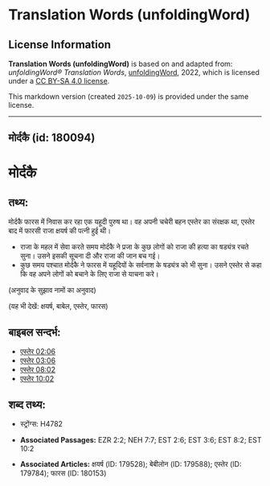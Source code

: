 # Translation Words (unfoldingWord)

## License Information

**Translation Words (unfoldingWord)** is based on and adapted from: _unfoldingWord® Translation Words_, [unfoldingWord](https://unfoldingword.org/utw), 2022, which is licensed under a [CC BY-SA 4.0 license](https://creativecommons.org/licenses/by-sa/4.0/legalcode.en).

This markdown version (created `2025-10-09`) is provided under the same license.



--------------------------------

## मोर्दकै (id: 180094)

मोर्दकै
=======

तथ्य:
-----

मोर्दकै फारस में निवास कर रहा एक यहूदी पुरुष था। वह अपनी चचेरी बहन एस्तेर का संरक्षक था, एस्तेर बाद में फारसी राजा क्षयर्ष की पत्नी हुई थी।

* राजा के महल में सेवा करते समय मोर्दकै ने प्रजा के कुछ लोगों को राजा की हत्या का षड्यंत्र रचते सुना। उसने इसकी सूचना दी और राजा की जान बच गई।
* कुछ समय पश्चात मोर्दकै ने फारस में यहूदियों के सर्वनाश के षड्यंत्र को भी सुना। उसने एस्तेर से कहा कि वह अपने लोगों को बचाने के लिए राजा से याचना करे।

(अनुवाद के सुझाव नामों का अनुवाद)

(यह भी देखें: क्षयर्ष, बाबेल, एस्तेर, फारस)

बाइबल सन्दर्भ:
--------------

* [एस्तेर 02:06](https://ref.ly/Esth2:6)
* [एस्तेर 03:06](https://ref.ly/Esth3:6)
* [एस्तेर 08:02](https://ref.ly/Esth8:2)
* [एस्तेर 10:02](https://ref.ly/Esth10:2)

शब्द तथ्य:
----------

* स्ट्रोंग्स: H4782

* **Associated Passages:** EZR 2:2; NEH 7:7; EST 2:6; EST 3:6; EST 8:2; EST 10:2
* **Associated Articles:** क्षयर्ष (ID: 179528); बेबीलोन (ID: 179588); एस्तेर (ID: 179784); फारस (ID: 180153)

